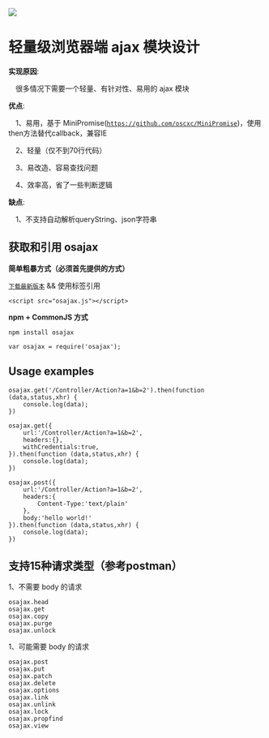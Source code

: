 ![](logo.png)

#  轻量级浏览器端 ajax 模块设计

**实现原因**:

  &emsp;很多情况下需要一个轻量、有针对性、易用的 ajax 模块

**优点**:

  &emsp;1、易用，基于 MiniPromise([`https://github.com/oscxc/MiniPromise`](https://github.com/oscxc/osajax/releases))，使用then方法替代callback，兼容IE

  &emsp;2、轻量（仅不到70行代码）

  &emsp;3、易改造、容易查找问题

  &emsp;4、效率高，省了一些判断逻辑

**缺点**:

  &emsp;1、不支持自动解析queryString、json字符串

## 获取和引用 osajax

**简单粗暴方式（必须首先提供的方式）**

  [`下载最新版本`](https://github.com/oscxc/osajax/releases) && 使用标签引用

```
<script src="osajax.js"></script>
```

**npm + CommonJS 方式**

```
npm install osajax
```

```
var osajax = require('osajax');
```

## Usage examples

```
osajax.get('/Controller/Action?a=1&b=2').then(function (data,status,xhr) {
    console.log(data);
})
```

```
osajax.get({
    url:'/Controller/Action?a=1&b=2',
    headers:{},
    withCredentials:true,
}).then(function (data,status,xhr) {
    console.log(data);
})
```

```
osajax.post({
    url:'/Controller/Action?a=1&b=2',
    headers:{
        Content-Type:'text/plain'
    },
    body:'hello world!'
}).then(function (data,status,xhr) {
    console.log(data);
})
```
## 支持15种请求类型（参考postman）
1、不需要 body 的请求

```
osajax.head
osajax.get
osajax.copy
osajax.purge
osajax.unlock
```


1、可能需要 body 的请求
```
osajax.post
osajax.put
osajax.patch
osajax.delete
osajax.options
osajax.link
osajax.unlink
osajax.lock
osajax.propfind
osajax.view
```
